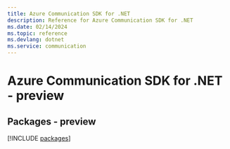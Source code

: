 ```yaml
---
title: Azure Communication SDK for .NET
description: Reference for Azure Communication SDK for .NET
ms.date: 02/14/2024
ms.topic: reference
ms.devlang: dotnet
ms.service: communication
---
```

# Azure Communication SDK for .NET - preview
## Packages - preview
[!INCLUDE [packages](communication-index.md)]